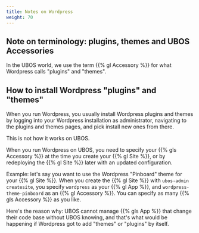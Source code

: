 ```yaml
---
title: Notes on Wordpress
weight: 70
---
```


## Note on terminology: plugins, themes and UBOS Accessories

In the UBOS world, we use the term {{% gl Accessory %}} for what Wordpress
calls "plugins" and "themes".

## How to install Wordpress "plugins" and "themes"

When you run Wordpress, you usually install Wordpress plugins and themes by
logging into your Wordpress installation as administrator, navigating to the plugins
and themes pages, and pick install new ones from there.

This is not how it works on UBOS.

When you run Wordpress on UBOS, you need to specify your {{% gls Accessory %}} at the
time you create your {{% gl Site %}}, or by redeploying the {{% gl Site %}}
later with an updated configuration.

Example: let's say you want to use the Wordpress "Pinboard" theme for your {{% gl Site %}}.
When you create the {{% gl Site %}} with ``ubos-admin createsite``, you specify
``wordpress`` as your {{% gl App %}}, and ``wordpress-theme-pinboard`` as an
{{% gl Accessory %}}. You can specify as many {{% gls Accessory %}} as you like.

Here's the reason why: UBOS cannot manage {{% gls App %}} that change their code
base without UBOS knowing, and that's what would be happening if Wordpress got to
add "themes" or "plugins" by itself.

